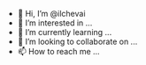 - 👋 Hi, I’m @ilchevai
- 👀 I’m interested in ...
- 🌱 I’m currently learning ...
- 💞️ I’m looking to collaborate on ...
- 📫 How to reach me ...

<!---
ilchevai/ilchevai is a ✨ special ✨ repository because its `README.md` (this file) appears on your GitHub profile.
You can click the Preview link to take a look at your changes.
--->
